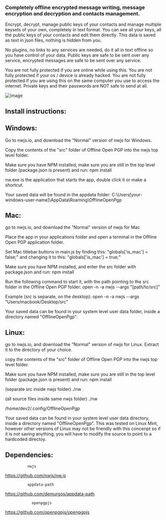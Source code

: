 ### Completely offline encrypted message writing, message encryption and decryption and contacts management. 

Encrypt, decrypt, manage public keys of your contacts and manage multiple keysets of your own, completely in text format. You can see all your keys, all the public keys of your contacts and edit them directly. This data is saved as text in json files, nothing is hidden from you. 

No plugins, no links to any services are needed, do it all in text offline so you have control of your data. Public keys are safe to be sent over any service, encrypted messages are safe to be sent over any service. 

You are not fully protected if you are online while using this. You are not fully protected if your os / device is already hacked. You are not fully protected if you are using this on the same computer you use to access the internet. Private keys and their passwords are NOT safe to send at all. 

![image](/OfflineOpenPGP/main/incoming.jpg)

## Install instructions: 

## Windows:
Go to nwjs.io, and download the "Normal" version of nwjs for Windows.

Copy the contents of the "src" folder of Offline Open PGP into the nwjs top level folder.

Make sure you have NPM installed, make sure you are still in the top level folder (package.json is present) and run:
npm install

nw.exe is the application that starts the app, double click it or make a shortcut.

Your saved data will be found in the appdata folder:
C:\Users\[your-windows-user-name]\AppData\Roaming\OfflineOpenPgp



## Mac:
go to nwjs.io, and download the "Normal" version of nwjs for Mac

Place the app in your applications folder and open a terminal in the Offline Open PGP application folder.

Set Mac titlebar buttons in main.js by finding this: "globals['is_mac'] = false;" and changing it to this:
"globals['is_mac'] = true;"

Make sure you have NPM installed, and enter the src folder with package.json and run:
npm install

Run the following command to start it, with the path pointing to the src folder in the Offline Open PGP folder:
open -n -a nwjs --args "[path/to/src]"

Example (src is separate, on the desktop):
open -n -a nwjs --args "Users/macbook/Desktop/src"

Your saved data can be found in your system level user data folder, inside a directory named "OfflineOpenPgp".



## Linux:
go to nwjs.io, and download the "Normal" version of nwjs for Linux.
Extract it to the directory of your choice.

copy the contents of the "src" folder of Offline Open PGP into the nwjs top level folder.

Make sure you have NPM installed, make sure you are still in the top level folder (package.json is present) and run:
npm install

(separate src inside nwjs folder)
./nw .

(all source files inside same nwjs folder)
./nw

/home/dev2/.config/OfflineOpenPgp

Your saved data can be found in your system level user data directory, inside a directory named "OfflineOpenPgp". This was tested on Linux Mint, however other versions of Linux may not be friendly with this concenpt so if it is not saving anything, you will have to modify the source to point to a hardcoded directoy.


## Dependencies:
              nwjs
https://github.com/nwjs/nw.js

              appdata-path
https://github.com/demurgos/appdata-path

                openpgpjs
https://github.com/openpgpjs/openpgpjs
